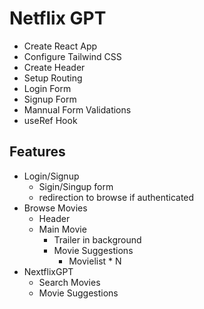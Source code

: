 # Netflix GPT

- Create React App
- Configure Tailwind CSS
- Create Header
- Setup Routing
- Login Form
- Signup Form
- Mannual Form Validations
- useRef Hook

## Features

- Login/Signup
  - Sigin/Singup form
  - redirection to browse if authenticated
- Browse Movies
  - Header
  - Main Movie
    - Trailer in background
    - Movie Suggestions
      - Movielist \* N
- NextflixGPT
  - Search Movies
  - Movie Suggestions
